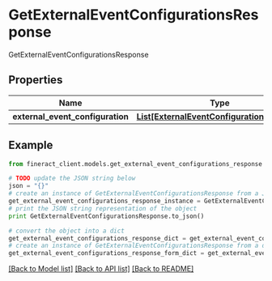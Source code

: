 # GetExternalEventConfigurationsResponse

GetExternalEventConfigurationsResponse

## Properties

Name | Type | Description | Notes
------------ | ------------- | ------------- | -------------
**external_event_configuration** | [**List[ExternalEventConfigurationItemData]**](ExternalEventConfigurationItemData.md) |  | [optional] 

## Example

```python
from fineract_client.models.get_external_event_configurations_response import GetExternalEventConfigurationsResponse

# TODO update the JSON string below
json = "{}"
# create an instance of GetExternalEventConfigurationsResponse from a JSON string
get_external_event_configurations_response_instance = GetExternalEventConfigurationsResponse.from_json(json)
# print the JSON string representation of the object
print GetExternalEventConfigurationsResponse.to_json()

# convert the object into a dict
get_external_event_configurations_response_dict = get_external_event_configurations_response_instance.to_dict()
# create an instance of GetExternalEventConfigurationsResponse from a dict
get_external_event_configurations_response_form_dict = get_external_event_configurations_response.from_dict(get_external_event_configurations_response_dict)
```
[[Back to Model list]](../README.md#documentation-for-models) [[Back to API list]](../README.md#documentation-for-api-endpoints) [[Back to README]](../README.md)


